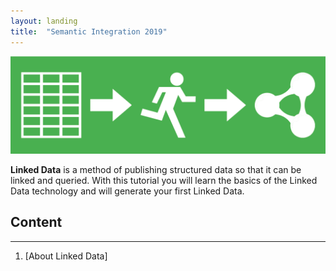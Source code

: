 ```yaml
---
layout: landing
title:  "Semantic Integration 2019"
---
```



<img src="tut1.png" alt="Linked Data">

**Linked Data** is a method of publishing structured data so that it 
can be linked and queried.  With this tutorial you will learn the basics of the Linked Data 
technology and will generate your first Linked Data.

## Content
---
1. [About Linked Data]


